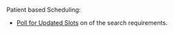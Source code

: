 

Patient based Scheduling:

- [Poll for Updated Slots](patient-scheduling.html#smart-polling-for-updated-slots)
on of the search requirements.
